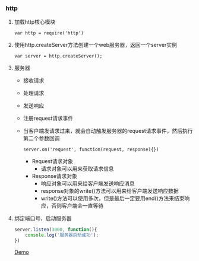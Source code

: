 ### http

1. 加载http核心模块

    `var http = require('http')`

2. 使用http.createServer方法创建一个web服务器，返回一个server实例

   `var server = http.createServer();`

3. 服务器

   * 接收请求

   * 处理请求

   * 发送响应

   * 注册request请求事件

   * 当客户端发请求过来，就会自动触发服务器的request请求事件，然后执行第二个参数回调

     `server.on('request', function(request, response){})`

     * Request请求对象
       * 请求对象可以用来获取请求信息
     * Response请求对象
       * 响应对象可以用来给客户端发送响应消息
       * response对象的write()方法可以用来给客户端发送响应数据
       * write()方法可以使用多次，但是最后一定要用end()方法来结束响应，否则客户端会一直等待

4. 绑定端口号，启动服务器

   ``` javascript
   server.listen(3000, function(){
       console.log('服务器启动成功');
   })
   ```

   [Demo](https://github.com/hewq/Front-end/tree/master/apps/JavaScript/nodeJS/_2018/http/http.js)

   ​